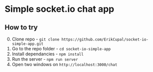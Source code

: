 # Simple socket.io chat app

## How to try

0. Clone repo - `git clone https://github.com/ErikCupal/socket-io-simple-app.git`
0. Go to the repo folder - `cd socket-io-simple-app`
0. Install dependancies - `npm install`
0. Run the server - `npm run server`
0. Open two windows on `http://localhost:3000/chat`
